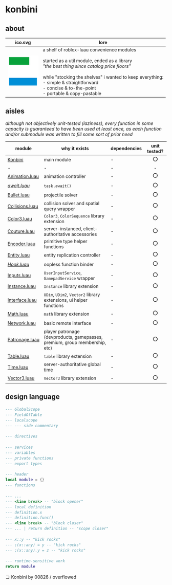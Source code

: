 # konbini

## about

|ico.svg|lore|
|-|-|
|<img src="./konbini-ico.svg" width="96"/>|a shelf of roblox-luau convenience modules<br><br>started as a util module, ended as a library<br>*"the best thing since catalog price floors"*<br><br>while "stocking the shelves" i wanted to keep everything:<br>- simple & straightforward<br>- concise & to-the-point<br>- portable & copy-pastable|

## aisles

*although not objectively unit-tested (laziness), every function in some capacity is guaranteed to have been used at least once, as each function and/or submodule was written to fill some sort of prior need*

|module|why it exists|dependencies|unit tested?|
|-|-|-|:-:|
|[Konbini](./Konbini/init.luau)|main module|-|⭕|
|-|-|-|-|
|[Animation.luau](./Konbini/Animation/init.luau)|animation controller|-|⭕|
|*[await.luau](./Konbini/await/init.luau)*|`task.await()`|-|⭕|
|[Bullet.luau](./Konbini/Bullet/init.luau)|projectile solver|-|⭕|
|[Collisions.luau](./Konbini/Collisions/init.luau)|collision solver and spatial query wrapper|-|⭕|
|[Color3.luau](./Konbini/Color3/init.luau)|`Color3`, `ColorSequence` library extension|-|⭕|
|[Couture.luau](./Konbini/Couture/init.luau)|server-instanced, client-authoritative accessories|-|⭕|
|[Encoder.luau](./Konbini/Encoder/init.luau)|primitive type helper functions|-|⭕|
|[Entity.luau](./Konbini/Entity/init.luau)|entity replication controller|-|⭕|
|*[Hook.luau](./Konbini/Hook/init.luau)*|oopless function binder|-|⭕|
|[Inputs.luau](./Konbini/Inputs/init.luau)|`UserInputService`, `GamepadService` wrapper|-|⭕|
|[Instance.luau](./Konbini/Instance/init.luau)|`Instance` library extension|-|⭕|
|[Interface.luau](./Konbini/Interface/init.luau)|`UDim`, `UDim2`, `Vector2` library extensions, ui helper functions|-|⭕|
|[Math.luau](./Konbini/Math/init.luau)|`math` library extension|-|⭕|
|[Network.luau](./Konbini/Network/init.luau)|basic remote interface|-|⭕|
|[Patronage.luau](./Konbini/Patronage/init.luau)|player patronage (devproducts, gamepasses, premium, group membership, etc)|-|⭕|
|[Table.luau](./Konbini/Table/init.luau)|`table` library extension|-|⭕|
|[Time.luau](./Konbini/Time/init.luau)|server-authoritative global time|-|⭕|
|[Vector3.luau](./Konbini/Vector3/init.luau)|`Vector3` library extension|-|⭕|

## design language

```lua
--- GlobalScope
--- FieldOfTable
--- localscope
--- --- side commentary

--- directives

--- services
--- variables
--- private functions
--- export types

--- header
local module = {}
--- functions

--- ...
--- <line break> -- "block opener"
--- local definition
--- definition.x
--- definition.func()
--- <line break> -- "block closer"
--- ... | return definition -- "scope closer"

--- x::y -- "kick rocks"
--- ;(x::any) = y -- "kick rocks"
--- ;(x::any).y = z -- "kick rocks"

--- runtime-sensitive work
return module
```

コ Konbini by 00826 / overflowed
